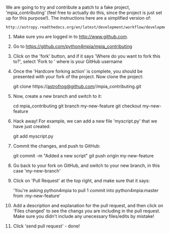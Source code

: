 We are going to try and contribute a patch to a fake project, 
'mpia_contributing' (feel free to actually do this, since the project is 
just set up for this purpose!). The instructions here are a simplified version of:

    http://astropy.readthedocs.org/en/latest/development/workflow/development_workflow_advanced.html

1. Make sure you are logged in to http://www.github.com.

2. Go to https://github.com/python4mpia/mpia_contributing

3. Click on the 'fork' button, and if it says 'Where do you want to fork this to?', select 'Fork to <username>' where <username> is your GitHub username

4. Once the 'Hardcore forking action' is complete, you should be presented with your fork of the project. Now clone the project:

    git clone https://astrofrog@github.com/<username>/mpia_contributing.git

5. Now, create a new branch and switch to it:

    cd mpia_contributing
    git branch my-new-feature
    git checkout my-new-feature

6. Hack away! For example, we can add a new file 'myscript.py' that we have just created:

    git add myscript.py

7. Commit the changes, and push to GitHub:

    git commit -m "Added a new script"
    git push origin my-new-feature

8. Go back to your fork on GitHub, and switch to your new branch, in this case 'my-new-branch'

9. Click on 'Pull Request' at the top right, and make sure that it says:

    'You're asking python4mpia to pull 1 commit into python4mpia:master from <username>:my-new-feature'

10. Add a description and explanation for the pull request, and then click on 'Files changed' to see the changs you are including in the pull request. Make sure you didn't include any unecessary files/edits by mistake!

11. Click 'send pull request' - done!


